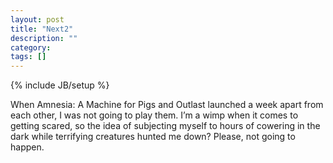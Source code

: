 ```yaml
---
layout: post
title: "Next2"
description: ""
category: 
tags: []
---
```

{% include JB/setup %}

When Amnesia: A Machine for Pigs and Outlast launched a week apart from each other, I was not going to play them. I’m a wimp when it comes to getting scared, so the idea of subjecting myself to hours of cowering in the dark while terrifying creatures hunted me down? Please, not going to happen.